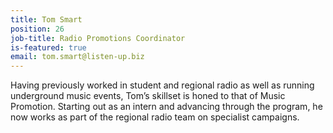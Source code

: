 ```yaml
---
title: Tom Smart
position: 26
job-title: Radio Promotions Coordinator
is-featured: true
email: tom.smart@listen-up.biz
---
```


Having previously worked in student and regional radio as well as running underground music events, Tom’s skillset is honed to that of Music Promotion. Starting out as an intern and advancing through the program, he now works as part of the regional radio team on specialist campaigns.